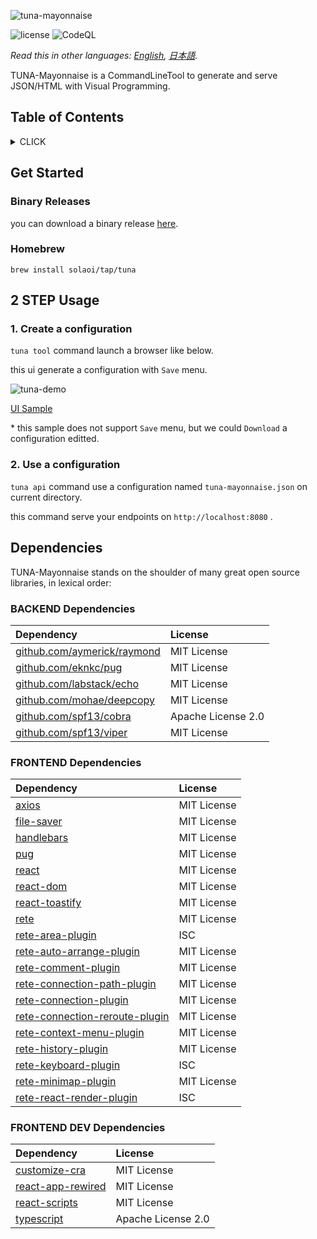 ![tuna-mayonnaise](https://user-images.githubusercontent.com/46414076/107111813-4b248600-6896-11eb-885d-592b90af0b09.png)

![license](https://img.shields.io/github/license/solaoi/tuna-mayonnaise)
![CodeQL](https://github.com/solaoi/tuna-mayonnaise/workflows/CodeQL/badge.svg)

*Read this in other languages: [English](README.md), [日本語](README.ja.md).*

TUNA-Mayonnaise is a CommandLineTool to generate and serve JSON/HTML with Visual Programming.

## Table of Contents

<!-- START doctoc generated TOC please keep comment here to allow auto update -->
<!-- DON'T EDIT THIS SECTION, INSTEAD RE-RUN doctoc TO UPDATE -->
<details>
<summary>CLICK</summary>

- [Get Started](#get-started)
  - [Binary Releases](#binary-releases)
  - [Homebrew](#homebrew)
- [2 STEP Usage](#2-step-usage)
  - [1. Create a configuration](#1-create-a-configuration)
  - [2. Use a configuration](#2-use-a-configuration)
- [Dependencies](#dependencies)
  - [BACKEND Dependencies](#backend-dependencies)
  - [FRONTEND Dependencies](#frontend-dependencies)
  - [FRONTEND DEV Dependencies](#frontend-dev-dependencies)

</details>
<!-- END doctoc generated TOC please keep comment here to allow auto update -->

## Get Started

### Binary Releases

you can download a binary release [here](https://github.com/solaoi/tuna-mayonnaise/releases).

### Homebrew

```
brew install solaoi/tap/tuna
```

## 2 STEP Usage

### 1. Create a configuration

`tuna tool` command launch a browser like below.

this ui generate a configuration with `Save` menu.

![tuna-demo](https://user-images.githubusercontent.com/46414076/107113423-30f0a500-68a2-11eb-879e-a3a2c375f5c9.gif)

[UI Sample](https://solaoi.github.io/tuna-mayonnaise)

\* this sample does not support `Save` menu, but we could `Download` a configuration editted.

### 2. Use a configuration

`tuna api` command use a configuration named `tuna-mayonnaise.json` on current directory.

this command serve your endpoints on `http://localhost:8080` .

## Dependencies

TUNA-Mayonnaise stands on the shoulder of many great open source libraries, in lexical order:

### BACKEND Dependencies

 | Dependency  | License |
 | :------------- | :------------- |
 | [github.com/aymerick/raymond](https://github.com/aymerick/raymond) | MIT License |
 | [github.com/eknkc/pug](https://github.com/eknkc/pug) | MIT License |
 | [github.com/labstack/echo](https://github.com/labstack/echo) | MIT License |
 | [github.com/mohae/deepcopy](https://github.com/mohae/deepcopy) | MIT License |
 | [github.com/spf13/cobra](https://github.com/spf13/cobra) | Apache License 2.0 |
 | [github.com/spf13/viper](https://github.com/spf13/viper) | MIT License |

### FRONTEND Dependencies

 | Dependency  | License |
 | :------------- | :------------- |
 | [axios](https://www.npmjs.com/package/axios) | MIT License |
 | [file-saver](https://www.npmjs.com/package/file-saver) | MIT License |
 | [handlebars](https://www.npmjs.com/package/handlebars) | MIT License |
 | [pug](https://www.npmjs.com/package/pug) | MIT License |
 | [react](https://www.npmjs.com/package/react) | MIT License |
 | [react-dom](https://www.npmjs.com/package/react-dom) | MIT License |
 | [react-toastify](https://www.npmjs.com/package/react-toastify) | MIT License |
 | [rete](https://www.npmjs.com/package/rete) | MIT License |
 | [rete-area-plugin](https://www.npmjs.com/package/rete-area-plugin) | ISC |
 | [rete-auto-arrange-plugin](https://www.npmjs.com/package/rete-auto-arrange-plugin) | MIT License |
 | [rete-comment-plugin](https://www.npmjs.com/package/rete-comment-plugin) | MIT License |
 | [rete-connection-path-plugin](https://www.npmjs.com/package/rete-connection-path-plugin) | MIT License |
 | [rete-connection-plugin](https://www.npmjs.com/package/rete-connection-plugin) | MIT License |
 | [rete-connection-reroute-plugin](https://www.npmjs.com/package/rete-connection-reroute-plugin) | MIT License |
 | [rete-context-menu-plugin](https://www.npmjs.com/package/rete-context-menu-plugin) | MIT License |
 | [rete-history-plugin](https://www.npmjs.com/package/rete-history-plugin) | MIT License |
 | [rete-keyboard-plugin](https://www.npmjs.com/package/rete-keyboard-plugin) | ISC |
 | [rete-minimap-plugin](https://www.npmjs.com/package/rete-minimap-plugin) | MIT License |
 | [rete-react-render-plugin](https://www.npmjs.com/package/rete-react-render-plugin) | ISC |

### FRONTEND DEV Dependencies

 | Dependency  | License |
 | :------------- | :------------- |
 | [customize-cra](https://www.npmjs.com/package/customize-cra) | MIT License |
 | [react-app-rewired](https://www.npmjs.com/package/react-app-rewired) | MIT License |
 | [react-scripts](https://www.npmjs.com/package/react-scripts) | MIT License |
 | [typescript](https://www.npmjs.com/package/typescript) | Apache License 2.0 |
